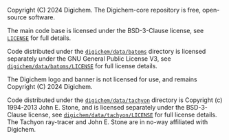 Copyright (C) 2024  Digichem.
The Digichem-core repository is free, open-source software.

The main code base is licensed under the BSD-3-Clause license, see [`LICENSE`](LICENSE) for full details.

Code distributed under the [`digichem/data/batoms`](digichem/data/batoms) directory is licensed separately under the GNU General Public License V3, see [`digichem/data/batoms/LICENSE`](digichem/data/batoms/LICENSE) for full license details.

The Digichem logo and banner is not licensed for use, and remains Copyright (C) 2024  Digichem.

Code distributed under the [`digichem/data/tachyon`](digichem/data/tachyon) directory is Copyright (c) 1994-2013 John E. Stone, and is licensed separately under the BSD-3-Clause license, see [`digichem/data/tachyon/LICENSE`](digichem/data/tachyon/LICENSE) for full license details. The Tachyon ray-tracer and  John E. Stone are in no-way affiliated with Digichem.